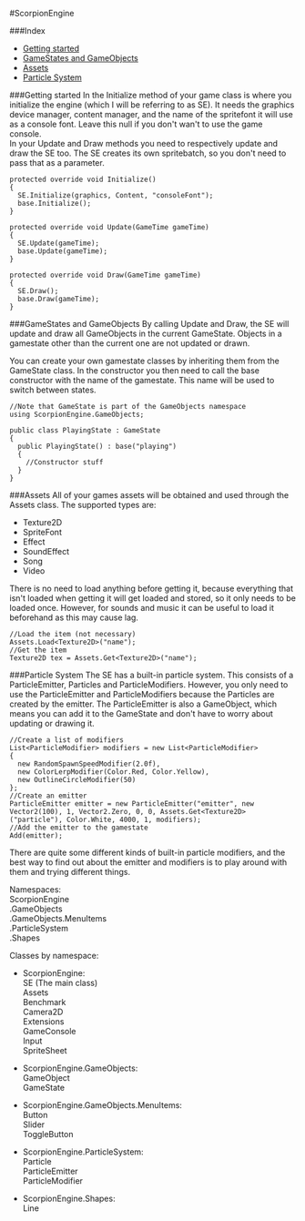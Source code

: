 #ScorpionEngine

###Index
- [Getting started](#getting-started)
- [GameStates and GameObjects](gamestates-and-gameobjects)
- [Assets](#assets)
- [Particle System](#particle-system)

###Getting started
In the Initialize method of your game class is where you initialize the engine (which I will be referring to as SE).
It needs the graphics device manager, content manager, and the name of the spritefont it will use as a console font. Leave this null if you don't wan't to use the game console.<br>
In your Update and Draw methods you need to respectively update and draw the SE too. The SE creates its own spritebatch, so you don't need to pass that as a parameter.
```
protected override void Initialize()
{
  SE.Initialize(graphics, Content, "consoleFont");
  base.Initialize();
}

protected override void Update(GameTime gameTime)
{
  SE.Update(gameTime);
  base.Update(gameTime);
}

protected override void Draw(GameTime gameTime)
{
  SE.Draw();
  base.Draw(gameTime);
}
```

###GameStates and GameObjects
By calling Update and Draw, the SE will update and draw all GameObjects in the current GameState. Objects in a gamestate other than the current one are not updated or drawn.

You can create your own gamestate classes by inheriting them from the GameState class. In the constructor you then need to call the base constructor with the name of the gamestate. This name will be used to switch between states.
```
//Note that GameState is part of the GameObjects namespace
using ScorpionEngine.GameObjects;

public class PlayingState : GameState
{
  public PlayingState() : base("playing")
  {
    //Constructor stuff
  }
}
```

###Assets
All of your games assets will be obtained and used through the Assets class. The supported types are:
- Texture2D
- SpriteFont
- Effect
- SoundEffect
- Song
- Video

There is no need to load anything before getting it, because everything that isn't loaded when getting it will get loaded and stored, so it only needs to be loaded once. However, for sounds and music it can be useful to load it beforehand as this may cause lag.
```
//Load the item (not necessary)
Assets.Load<Texture2D>("name");
//Get the item
Texture2D tex = Assets.Get<Texture2D>("name");
```

###Particle System
The SE has a built-in particle system. This consists of a ParticleEmitter, Particles and ParticleModifiers. However, you only need to use the ParticleEmitter and ParticleModifiers because the Particles are created by the emitter. The ParticleEmitter is also a GameObject, which means you can add it to the GameState and don't have to worry about updating or drawing it.
```
//Create a list of modifiers
List<ParticleModifier> modifiers = new List<ParticleModifier>
{
  new RandomSpawnSpeedModifier(2.0f),
  new ColorLerpModifier(Color.Red, Color.Yellow),
  new OutlineCircleModifier(50)
};
//Create an emitter
ParticleEmitter emitter = new ParticleEmitter("emitter", new Vector2(100), 1, Vector2.Zero, 0, 0, Assets.Get<Texture2D>("particle"), Color.White, 4000, 1, modifiers);
//Add the emitter to the gamestate
Add(emitter);
```
There are quite some different kinds of built-in particle modifiers, and the best way to find out about the emitter and modifiers is to play around with them and trying different things.

Namespaces:<br>
ScorpionEngine<br>
.GameObjects<br>
.GameObjects.MenuItems<br>
.ParticleSystem<br>
.Shapes


Classes by namespace:  
- ScorpionEngine:  
SE (The main class)  
Assets  
Benchmark  
Camera2D  
Extensions  
GameConsole  
Input  
SpriteSheet

- ScorpionEngine.GameObjects:  
GameObject  
GameState

- ScorpionEngine.GameObjects.MenuItems:  
Button  
Slider  
ToggleButton

- ScorpionEngine.ParticleSystem:  
Particle  
ParticleEmitter  
ParticleModifier

- ScorpionEngine.Shapes:  
Line
